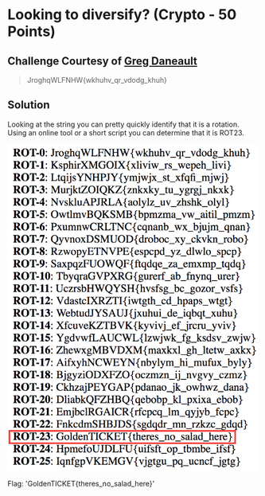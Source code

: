 # Looking to diversify? (Crypto - 50 Points)
## Challenge Courtesy of [Greg Daneault](https://github.com/grdaneault)

> JroghqWLFNHW{wkhuhv_qr_vdodg_khuh}

Solution
--------

Looking at the string you can pretty quickly identify that it is a rotation. Using an online tool or a short script you can determine that it is ROT23.

![](./rot.png)

Flag: 'GoldenTICKET{theres_no_salad_here}'

